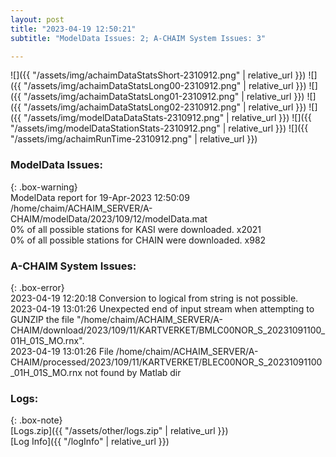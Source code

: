 ```yaml
---
layout: post
title: "2023-04-19 12:50:21"
subtitle: "ModelData Issues: 2; A-CHAIM System Issues: 3"

---
```


![]({{ "/assets/img/achaimDataStatsShort-2310912.png" | relative_url }})
![]({{ "/assets/img/achaimDataStatsLong00-2310912.png" | relative_url }})
![]({{ "/assets/img/achaimDataStatsLong01-2310912.png" | relative_url }})
![]({{ "/assets/img/achaimDataStatsLong02-2310912.png" | relative_url }})
![]({{ "/assets/img/modelDataDataStats-2310912.png" | relative_url }})
![]({{ "/assets/img/modelDataStationStats-2310912.png" | relative_url }})
![]({{ "/assets/img/achaimRunTime-2310912.png" | relative_url }})


### ModelData Issues:  
  
{: .box-warning}  
 ModelData report for 19-Apr-2023 12:50:09   
 /home/chaim/ACHAIM_SERVER/A-CHAIM/modelData/2023/109/12/modelData.mat   
 0% of all possible stations for KASI were downloaded. x2021   
 0% of all possible stations for CHAIN were downloaded. x982   
  
### A-CHAIM System Issues:  
  
{: .box-error}  
2023-04-19 12:20:18 Conversion to logical from string is not possible.  
2023-04-19 13:01:26 Unexpected end of input stream when attempting to GUNZIP the file "/home/chaim/ACHAIM_SERVER/A-CHAIM/download/2023/109/11/KARTVERKET/BMLC00NOR_S_20231091100_01H_01S_MO.rnx".  
2023-04-19 13:01:26 File /home/chaim/ACHAIM_SERVER/A-CHAIM/processed/2023/109/11/KARTVERKET/BLEC00NOR_S_20231091100_01H_01S_MO.rnx not found by Matlab dir  

### Logs:  
  
{: .box-note}  
[Logs.zip]({{ "/assets/other/logs.zip" | relative_url }})  
[Log Info]({{ "/logInfo" | relative_url }})  
